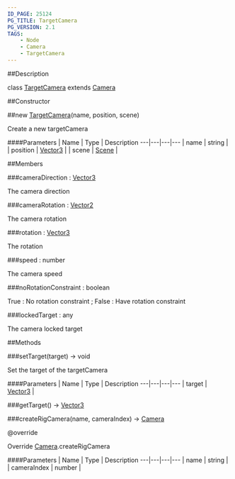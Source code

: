 ```yaml
---
ID_PAGE: 25124
PG_TITLE: TargetCamera
PG_VERSION: 2.1
TAGS:
    - Node
    - Camera
    - TargetCamera
---
```

##Description

class [TargetCamera](/classes/2.2-alpha/TargetCamera) extends [Camera](/classes/2.2-alpha/Camera)



##Constructor

##new [TargetCamera](/classes/2.2-alpha/TargetCamera)(name, position, scene)

Create a new targetCamera

####Parameters
 | Name | Type | Description
---|---|---|---
 | name | string | 
 | position | [Vector3](/classes/2.2-alpha/Vector3) | 
 | scene | [Scene](/classes/2.2-alpha/Scene) | 

##Members

###cameraDirection : [Vector3](/classes/2.2-alpha/Vector3)

The camera direction

###cameraRotation : [Vector2](/classes/2.2-alpha/Vector2)

The camera rotation

###rotation : [Vector3](/classes/2.2-alpha/Vector3)

The rotation

###speed : number

The camera speed

###noRotationConstraint : boolean

True : No rotation constraint ; False : Have rotation constraint

###lockedTarget : any

The camera locked target

##Methods

###setTarget(target) &rarr; void

Set the target of the targetCamera

####Parameters
 | Name | Type | Description
---|---|---|---
 | target | [Vector3](/classes/2.2-alpha/Vector3) | 

###getTarget() &rarr; [Vector3](/classes/2.2-alpha/Vector3)


###createRigCamera(name, cameraIndex) &rarr; [Camera](/classes/2.2-alpha/Camera)

@override

Override [Camera](/classes/2.2-alpha/Camera).createRigCamera

####Parameters
 | Name | Type | Description
---|---|---|---
 | name | string | 
 | cameraIndex | number | 

